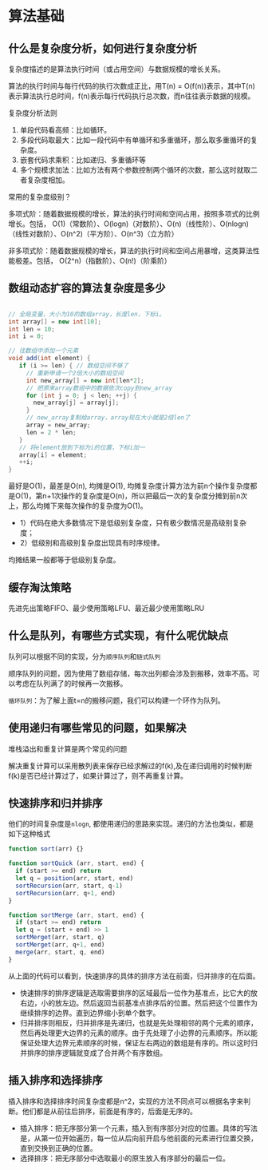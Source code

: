 # 算法基础

## 什么是复杂度分析，如何进行复杂度分析

复杂度描述的是算法执行时间（或占用空间）与数据规模的增长关系。

算法的执行时间与每行代码的执行次数成正比，用T(n) = O(f(n))表示，其中T(n)表示算法执行总时间，f(n)表示每行代码执行总次数，而n往往表示数据的规模。

复杂度分析法则

1. 单段代码看高频：比如循环。
2. 多段代码取最大：比如一段代码中有单循环和多重循环，那么取多重循环的复杂度。
3. 嵌套代码求乘积：比如递归、多重循环等
4. 多个规模求加法：比如方法有两个参数控制两个循环的次数，那么这时就取二者复杂度相加。

常用的复杂度级别？

多项式阶：随着数据规模的增长，算法的执行时间和空间占用，按照多项式的比例增长。包括，
O(1)（常数阶）、O(logn)（对数阶）、O(n)（线性阶）、O(nlogn)（线性对数阶）、O(n^2)（平方阶）、O(n^3)（立方阶）

非多项式阶：随着数据规模的增长，算法的执行时间和空间占用暴增，这类算法性能极差。包括，
O(2^n)（指数阶）、O(n!)（阶乘阶）

## 数组动态扩容的算法复杂度是多少

```java

// 全局变量，大小为10的数组array，长度len，下标i。
int array[] = new int[10]; 
int len = 10;
int i = 0;

// 往数组中添加一个元素
void add(int element) {
   if (i >= len) { // 数组空间不够了
     // 重新申请一个2倍大小的数组空间
     int new_array[] = new int[len*2];
     // 把原来array数组中的数据依次copy到new_array
     for (int j = 0; j < len; ++j) {
       new_array[j] = array[j];
     }
     // new_array复制给array，array现在大小就是2倍len了
     array = new_array;
     len = 2 * len;
   }
   // 将element放到下标为i的位置，下标i加一
   array[i] = element;
   ++i;
}
```

最好是O(1)，最差是O(n), 均摊是O(1), 均摊复杂度计算方法为前n个操作复杂度都是O(1)，第n+1次操作的复杂度是O(n)，所以把最后一次的复杂度分摊到前n次上，那么均摊下来每次操作的复杂度为O(1)。

- 1）代码在绝大多数情况下是低级别复杂度，只有极少数情况是高级别复杂度；
- 2）低级别和高级别复杂度出现具有时序规律。

均摊结果一般都等于低级别复杂度。

## 缓存淘汰策略

先进先出策略FIFO、最少使用策略LFU、最近最少使用策略LRU

## 什么是队列，有哪些方式实现，有什么呢优缺点

队列可以根据不同的实现，分为`顺序队列`和`链式队列`

顺序队列的问题，因为使用了数组存储，每次出列都会涉及到搬移，效率不高。可以考虑在队列满了的时候再一次搬移。

`循环队列`：为了解上面t=n的搬移问题，我们可以构建一个环作为队列。

## 使用递归有哪些常见的问题，如果解决

堆栈溢出和重复计算是两个常见的问题

解决重复计算可以采用散列表来保存已经求解过的f(k),及在递归调用的时候判断f(k)是否已经计算过了，如果计算过了，则不再重复计算。

## 快速排序和归并排序

他们的时间复杂度是`nlogn`, 都使用递归的思路来实现。递归的方法也类似，都是如下这种格式

```js
function sort(arr) {}

function sortQuick (arr, start, end) {
  if (start >= end) return
  let q = position(arr, start, end)
  sortRecursion(arr, start, q-1)
  sortRecursion(arr, q+1, end)
}

function sortMerge (arr, start, end) {
  if (start >= end) return
  let q = (start + end) >> 1
  sortMerget(arr, start, q)
  sortMerget(arr, q+1, end)
  merge(arr, start, q, end)
}

```

从上面的代码可以看到，快速排序的具体的排序方法在前面，归并排序的在后面。

- 快速排序的排序逻辑是选取需要排序的区域最后一位作为基准点，比它大的放右边，小的放左边。然后返回当前基准点排序后的位置。然后把这个位置作为继续排序的边界。直到边界缩小到单个数字。
- 归并排序则相反，归并排序是先递归，也就是先处理相邻的两个元素的顺序，然后再处理更大边界的元素的顺序。由于先处理了小边界的元素顺序。所以能保证处理大边界元素顺序的时候，保证左右两边的数组是有序的。所以这时归并排序的排序逻辑就变成了合并两个有序数组。

## 插入排序和选择排序

插入排序和选择排序时间复杂度都是n^2，实现的方法不同点可以根据名字来判断。他们都是从前往后排序，前面是有序的，后面是无序的。

- 插入排序：把无序部分第一个元素，插入到有序部分对应的位置。具体的写法是，从第一位开始遍历，每一位从后向前开启与他前面的元素进行位置交换，直到交换到正确的位置。
- 选择排序：把无序部分中选取最小的原生放入有序部分的最后一位。
